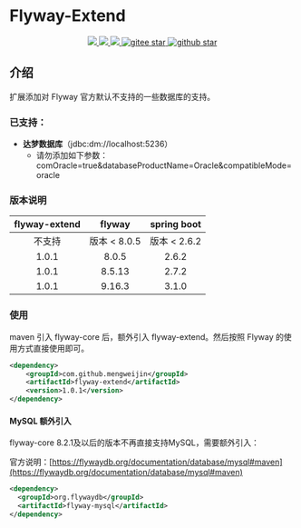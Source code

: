 # Flyway-Extend
<p align="center">	
	<a target="_blank" href="https://search.maven.org/search?q=g:%22com.github.mengweijin%22%20AND%20a:%22flyway-extend%22">
		<img src="https://img.shields.io/maven-central/v/com.github.mengweijin/flyway-extend" />
	</a>
	<a target="_blank" href="https://github.com/mengweijin/flyway-extend/blob/master/LICENSE">
		<img src="https://img.shields.io/badge/license-Apache2.0-blue.svg" />
	</a>
	<a target="_blank" href="https://www.oracle.com/technetwork/java/javase/downloads/index.html">
		<img src="https://img.shields.io/badge/JDK-8+-green.svg" />
	</a>
	<a target="_blank" href="https://gitee.com/mengweijin/flyway-extend/stargazers">
		<img src="https://gitee.com/mengweijin/flyway-extend/badge/star.svg?theme=dark" alt='gitee star'/>
	</a>
	<a target="_blank" href='https://github.com/mengweijin/flyway-extend'>
		<img src="https://img.shields.io/github/stars/mengweijin/flyway-extend.svg?style=social" alt="github star"/>
	</a>
</p>

## 介绍
扩展添加对 Flyway 官方默认不支持的一些数据库的支持。

### 已支持：
- **达梦数据库**（jdbc:dm://localhost:5236）
  - 请勿添加如下参数：comOracle=true&databaseProductName=Oracle&compatibleMode=oracle

### 版本说明
| flyway-extend |   flyway   | spring boot | 
|:-------------:|:----------:|:-----------:|
|      不支持      | 版本 < 8.0.5 | 版本 < 2.6.2  |
|     1.0.1     |   8.0.5    |    2.6.2    |
|     1.0.1     |   8.5.13   |    2.7.2    |
|     1.0.1     |   9.16.3   |    3.1.0    |


### 使用
maven 引入 flyway-core 后，额外引入 flyway-extend。然后按照 Flyway 的使用方式直接使用即可。
```xml
<dependency>
    <groupId>com.github.mengweijin</groupId>
    <artifactId>flyway-extend</artifactId>
    <version>1.0.1</version>
</dependency>
```

#### MySQL 额外引入
flyway-core 8.2.1及以后的版本不再直接支持MySQL，需要额外引入：

官方说明：[https://flywaydb.org/documentation/database/mysql#maven](https://flywaydb.org/documentation/database/mysql#maven)
```xml
<dependency>
  <groupId>org.flywaydb</groupId>
  <artifactId>flyway-mysql</artifactId>
</dependency>
```